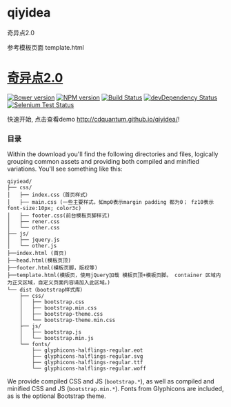 qiyidea
=======

奇异点2.0


参考模板页面
template.html



# [奇异点2.0](http://cdquantum.github.io/qiyidea/)
[![Bower version](https://badge.fury.io/bo/bootstrap.svg)](http://badge.fury.io/bo/bootstrap)
[![NPM version](https://badge.fury.io/js/bootstrap.svg)](http://badge.fury.io/js/bootstrap)
[![Build Status](https://secure.travis-ci.org/twbs/bootstrap.svg?branch=master)](https://travis-ci.org/twbs/bootstrap)
[![devDependency Status](https://david-dm.org/twbs/bootstrap/dev-status.svg)](https://david-dm.org/twbs/bootstrap#info=devDependencies)
[![Selenium Test Status](https://saucelabs.com/browser-matrix/bootstrap.svg)](https://saucelabs.com/u/bootstrap)


快速开始, 点击查看demo <http://cdquantum.github.io/qiyidea/>!



### 目录

Within the download you'll find the following directories and files, logically grouping common assets and providing both compiled and minified variations. You'll see something like this:

```
qiyiead/
├── css/
│   ├── index.css（首页样式）
│   ├── main.css (一些主要样式，如mp0表示margin padding 都为0； fz10表示font-size:10px; color3c)
│   ├── footer.css(前台模板页脚样式)
│   ├── rener.css
│   └── other.css
├── js/
│   ├── jquery.js
│   └── other.js
├──index.html (首页)
├──head.html(模板页顶)
├──footer.html(模板页脚，版权等)
├──template.html(模板页，使用jQuery加载 模板页顶+模板页脚。 container 区域内为正文区域，自定义页面内容请加入此区域。)
└── dist（bootstrap样式库）
    ├── css/
    │   ├── bootstrap.css
    │   ├── bootstrap.min.css
    │   ├── bootstrap-theme.css
    │   └── bootstrap-theme.min.css
    ├── js/
    │   ├── bootstrap.js
    │   └── bootstrap.min.js
    └── fonts/
        ├── glyphicons-halflings-regular.eot
        ├── glyphicons-halflings-regular.svg
        ├── glyphicons-halflings-regular.ttf
        └── glyphicons-halflings-regular.woff
```

We provide compiled CSS and JS (`bootstrap.*`), as well as compiled and minified CSS and JS (`bootstrap.min.*`). Fonts from Glyphicons are included, as is the optional Bootstrap theme.


